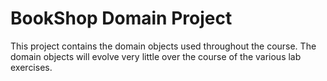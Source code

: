 # BookShop Domain Project
This project contains the domain objects used throughout the course. The domain objects will evolve very little over the course of the various lab exercises.